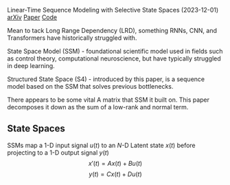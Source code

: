 Linear-Time Sequence Modeling with Selective State Spaces (2023-12-01)
[arXiv](https://arxiv.org/abs/2111.00396) [Paper](https://arxiv.org/pdf/2111.00396.pdf) [Code](https://github.com/state-spaces/mamba) 

Mean to tack Long Range Dependency (LRD), something RNNs, CNN, and Transformers have historically struggled with.

State Space Model (SSM) - foundational scientific model used in fields such as control theory, computational neuroscience, but have typically struggled in deep learning.

Structured State Space (S4) - introduced by this paper, is a sequence model based on the SSM that solves previous bottlenecks.

There appears to be some vital A matrix that SSM it built on. This paper decomposes it down as the sum of a low-rank and normal term.

## State Spaces

SSMs map a 1-D input signal $u(t)$ to an $N$-D Latent state $x(t)$ before projecting to a 1-D output signal $y(t)$
$$
x'(t) = Ax(t) + Bu(t)
$$
$$
y(t) = Cx(t) + Du(t)
$$

